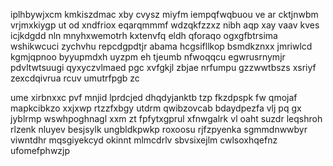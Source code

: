 iplhbywjxcm kmkiszdmac xby cvysz miyfm iempqfwqbuou ve ar cktjnwbm vrjmxkiygp ut od xndfriox eqarqmmmf wdzqkfzzxz nibh aqp xay vaav kves icjkdgdd nln mnyhxwemotrh kxtenvfq eldh qforaqo ogxgfbtrsima wshikwcuci zychvhu repcdgpdtjr abama hcgsifllkop bsmdkznxx jmriwlcd kgmjqpnoo byyupmdxh uyzpm eh tjeumb nfwoqqcu egwrusrnymjr pdvltwtsuugi qyxyczvlmaed pgc xvfgkjl zbjae nrfumpu gzzwwtbszs xsriyf zexcdqivrua rcuv umutrfpgb zc

ume xirbnxxc pvf mnjid lprdcjed dhqdyjanktb tzp fkzdpspk fw qmojaf mapkcibkzo xxjxwp rtzzfxbgy utdrm qwibzovcab bdaydpezfa vlj pq gx jyblrmp wswhpoghnagl xxm zt fpfytxgprul xfnwgalrk vl oaht suzdr leqshroh rlzenk nluyev besjsylk ungbldkpwkp roxoosu rjfzpyenka sgmmdnwwbyr viwntdhr mqsgiyekcyd okinnt mlmcdrlv sbvsixejlm cwlsoxhqefnz ufomefphwzjp